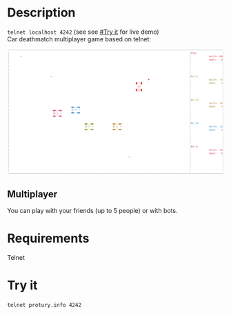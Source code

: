 # Description
`telnet localhost 4242` (see see [#Try it](https://github.com/crashci/race#try-it) for live demo)  
Car deathmatch multiplayer game based on telnet:

![](https://raw.githubusercontent.com/leoleovich/images/master/crashci.png)

## Multiplayer
You can play with your friends (up to 5 people) or with bots.

# Requirements
Telnet

# Try it
`telnet protury.info 4242`
